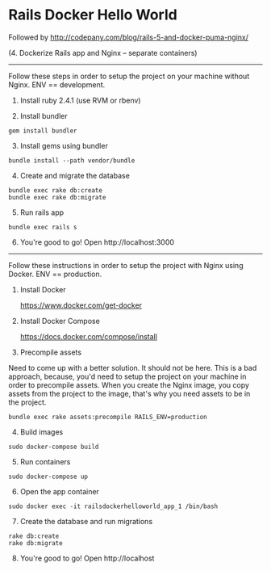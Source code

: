 # Rails Docker Hello World

Followed by http://codepany.com/blog/rails-5-and-docker-puma-nginx/

(4. Dockerize Rails app and Nginx – separate containers)

--------------------------------------------------------------------------------

Follow these steps in order to setup the project on your machine without Nginx.
ENV == development.

1. Install ruby 2.4.1 (use RVM or rbenv)

2. Install bundler
```
gem install bundler
```

3. Install gems using bundler
```
bundle install --path vendor/bundle
```

4. Create and migrate the database
```
bundle exec rake db:create
bundle exec rake db:migrate
```

5. Run rails app
```
bundle exec rails s
```

6. You're good to go! Open http://localhost:3000

--------------------------------------------------------------------------------

Follow these instructions in order to setup the project with Nginx using Docker.
ENV == production.

1. Install Docker

	https://www.docker.com/get-docker


2. Install Docker Compose

	https://docs.docker.com/compose/install


3. Precompile assets

Need to come up with a better solution. It should not be here.
This is a bad approach, because, you'd need to setup
the project on your machine in order to precompile assets.
When you create the Nginx image, you copy assets from the project to the image,
that's why you need assets to be in the project.
```
bundle exec rake assets:precompile RAILS_ENV=production
```

4. Build images
```
sudo docker-compose build
```

5. Run containers
```
sudo docker-compose up
```

6. Open the app container
```
sudo docker exec -it railsdockerhelloworld_app_1 /bin/bash
```

7. Create the database and run migrations
```
rake db:create
rake db:migrate
```

8. You're good to go! Open http://localhost
